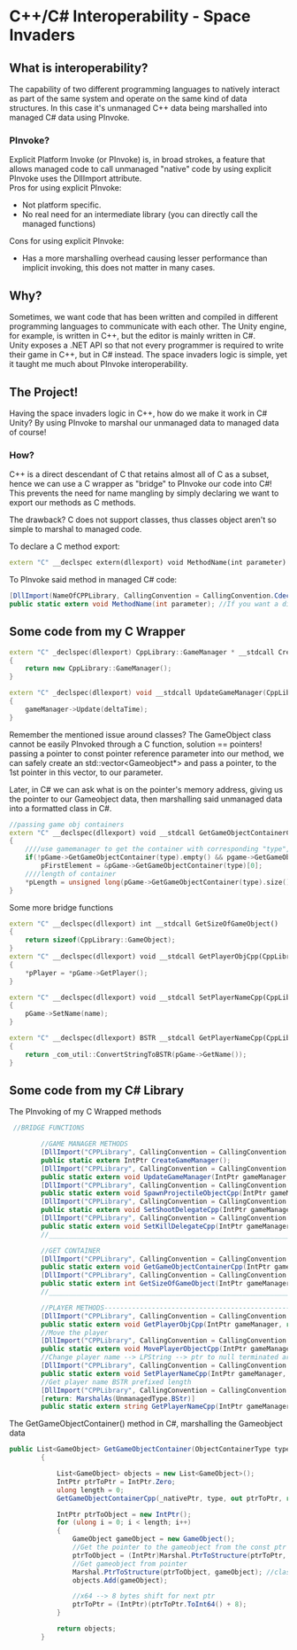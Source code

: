 # C++/C# Interoperability - Space Invaders

## What is interoperability?
The capability of two different programming languages to natively interact as part of the same system and operate on the same kind of data structures. In this case it's unmanaged C++ data being marshalled into managed C# data using PInvoke.

### PInvoke?
Explicit Platform Invoke (or PInvoke) is, in broad strokes, a feature that allows managed code to call unmanaged "native" code by using explicit PInvoke uses the DllImport attribute.  
Pros for using explicit PInvoke:
 * Not platform specific.
 * No real need for an intermediate library (you can directly call the managed 
functions)  

Cons for using explicit PInvoke:
 * Has a more marshalling overhead causing lesser performance than implicit invoking, this does not matter in many cases.
 
## Why?
Sometimes, we want code that has been written and compiled in different programming languages to communicate with each other. The Unity engine, for example, is written in C++, but the editor is mainly written in C#.  
Unity exposes a .NET API so that not every programmer is required to write their game in C++, but in C# instead.
The space invaders logic is simple, yet it taught me much about PInvoke interoperability.

## The Project!
Having the space invaders logic in C++, how do we make it work in C# Unity? By using PInvoke to marshal our unmanaged data to managed data of course!

### How?
C++ is a direct descendant of C that retains almost all of C as a subset, hence we can use a C wrapper as "bridge" to PInvoke our code into C#!
This prevents the need for name mangling by simply declaring we want to export our methods as C methods.

The drawback? C does not support classes, thus classes object aren't so simple to marshal to managed code.

To declare a C method export:
```cpp
extern "C" __declspec extern(dllexport) void MethodName(int parameter)
```

To PInvoke said method in managed C# code:
```c#
[DllImport(NameOfCPPLibrary, CallingConvention = CallingConvention.Cdecl)] //The default CallingConvention for C# is stdcall, of C it's Cdecl, thus we tell C# which one to use
public static extern void MethodName(int parameter); //If you want a different methodname, clarify with the DllImport attribute using "EntryPoint = "WantedNameForMethod""
```

## Some code from my C Wrapper
```cpp
extern "C" _declspec(dllexport) CppLibrary::GameManager * __stdcall CreateGameManager()
{
	return new CppLibrary::GameManager();
}

extern "C" _declspec(dllexport) void __stdcall UpdateGameManager(CppLibrary::GameManager * gameManager, const float deltaTime)
{
	gameManager->Update(deltaTime);
}
```
Remember the mentioned issue around classes? The GameObject class cannot be easily PInvoked through a C function, solution == pointers!
passing a pointer to const pointer reference parameter into our method, we can safely create an std::vector<Gameobject*> and pass a pointer, to the 1st pointer in this vector, to our parameter.

Later, in C# we can ask what is on the pointer's memory address, giving us the pointer to our Gameobject data, then marshalling said unmanaged data into a formatted class in C#.
```cpp
//passing game obj containers
extern "C" __declspec(dllexport) void __stdcall GetGameObjectContainerCpp(CppLibrary::GameManager * pGame, CppLibrary::ObjectContainerType type, CppLibrary::GameObject* const*& pFirstElement, unsigned long* pLength)
{
	////use gamemanager to get the container with corresponding "type", set the pFirstElement ptr reference to the address of 1st element in container
	if(!pGame->GetGameObjectContainer(type).empty() && pgame->GetGameObjectContainer(type)[0])
		pFirstElement = &pGame->GetGameObjectContainer(type)[0];
	////length of container
	*pLength = unsigned long(pGame->GetGameObjectContainer(type).size());
}
```

Some more bridge functions
```cpp
extern "C" __declspec(dllexport) int __stdcall GetSizeOfGameObject()
{
	return sizeof(CppLibrary::GameObject);
}
extern "C" __declspec(dllexport) void __stdcall GetPlayerObjCpp(CppLibrary::GameManager * pGame, CppLibrary::GameObject * &pPlayer)
{
	*pPlayer = *pGame->GetPlayer();
}

extern "C" __declspec(dllexport) void __stdcall SetPlayerNameCpp(CppLibrary::GameManager * pGame, char* name)
{
	pGame->SetName(name);
}

extern "C" __declspec(dllexport) BSTR __stdcall GetPlayerNameCpp(CppLibrary::GameManager * pGame)
{
	return _com_util::ConvertStringToBSTR(pGame->GetName());
}

```

## Some code from my C# Library
The PInvoking of my C Wrapped methods
```c#
 //BRIDGE FUNCTIONS

        //GAME MANAGER METHODS
        [DllImport("CPPLibrary", CallingConvention = CallingConvention.StdCall)]
        public static extern IntPtr CreateGameManager();
        [DllImport("CPPLibrary", CallingConvention = CallingConvention.StdCall)]
        public static extern void UpdateGameManager(IntPtr gameManager, float deltaTime);
        [DllImport("CPPLibrary", CallingConvention = CallingConvention.ThisCall)]
        public static extern void SpawnProjectileObjectCpp(IntPtr gameManager, Vector2 pos);
        [DllImport("CPPLibrary", CallingConvention = CallingConvention.ThisCall)]
        public static extern void SetShootDelegateCpp(IntPtr gameManager, Delegate fnc);
        [DllImport("CPPLibrary", CallingConvention = CallingConvention.ThisCall)]
        public static extern void SetKillDelegateCpp(IntPtr gameManager, Delegate fnc);
        //________________________________________________________________________________

        //GET CONTAINER
        [DllImport("CPPLibrary", CallingConvention = CallingConvention.StdCall)]
        public static extern void GetGameObjectContainerCpp(IntPtr gameManager, ObjectContainerType type, out IntPtr firstElement, ref ulong Length);
        [DllImport("CPPLibrary", CallingConvention = CallingConvention.StdCall)]
        public static extern int GetSizeOfGameObject(IntPtr gameManager);
        //_________________________________________________________________________________

        //PLAYER METHODS-------------------------------------------------------------------
        [DllImport("CPPLibrary", CallingConvention = CallingConvention.StdCall)]
        public static extern void GetPlayerObjCpp(IntPtr gameManager, ref GameObject gameObj);
        //Move the player
        [DllImport("CPPLibrary", CallingConvention = CallingConvention.StdCall, CharSet = CharSet.Ansi)]
        public static extern void MovePlayerObjectCpp(IntPtr gameManager, Vector2 direction, float deltaTime);
        //Change player name --> LPString --> ptr to null terminated array of ANSI chars
        [DllImport("CPPLibrary", CallingConvention = CallingConvention.StdCall, CharSet = CharSet.Ansi)]
        public static extern void SetPlayerNameCpp(IntPtr gameManager, [MarshalAs(UnmanagedType.LPStr)] string name);
        //Get player name BSTR prefixed length
        [DllImport("CPPLibrary", CallingConvention = CallingConvention.StdCall)]
        [return: MarshalAs(UnmanagedType.BStr)]
        public static extern string GetPlayerNameCpp(IntPtr gameManager);
```
The GetGameObjectContainer() method in C#, marshalling the Gameobject data
```c#
public List<GameObject> GetGameObjectContainer(ObjectContainerType type)
        {

            List<GameObject> objects = new List<GameObject>();
            IntPtr ptrToPtr = IntPtr.Zero;
            ulong length = 0;
            GetGameObjectContainerCpp(_nativePtr, type, out ptrToPtr, ref length);

            IntPtr ptrToObject = new IntPtr();
            for (ulong i = 0; i < length; i++)
            {
                GameObject gameObject = new GameObject();
                //Get the pointer to the gameobject from the const ptr reference
                ptrToObject = (IntPtr)Marshal.PtrToStructure(ptrToPtr, typeof(IntPtr));
                //Get gameobject from pointer
                Marshal.PtrToStructure(ptrToObject, gameObject); //classes can also be marshalled if it's formatted
                objects.Add(gameObject);

                //x64 --> 8 bytes shift for next ptr
                ptrToPtr = (IntPtr)(ptrToPtr.ToInt64() + 8); 
            }

            return objects;
        }
```

